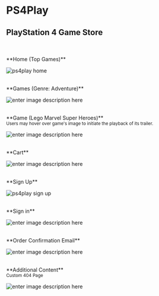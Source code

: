 **PS4Play**
=========
PlayStation 4 Game Store
------------------------------
<br />
<br />	
**Home (Top Games)**

![ps4play home](https://dl.dropboxusercontent.com/s/r8oc41g4taaeufu/home.png?dl=0)

<br />
**Games (Genre: Adventure)**

![enter image description here](https://dl.dropboxusercontent.com/s/20tpkw4yk9mx6go/adventure.png?dl=0)

<br />
**Game (Lego Marvel Super Heroes)**
<br />
<sub>Users may hover over game's image to initiate the playback of its trailer.</sub>

![enter image description here](https://dl.dropboxusercontent.com/s/ntxj2euhq4v15y2/game-view.png?dl=0)

<br />
**Cart**

![enter image description here](https://dl.dropboxusercontent.com/s/zzte0g74bokea4r/cart.png?dl=0)

<br />
**Sign Up**

![ps4play sign up](https://dl.dropboxusercontent.com/s/pjdoilfv27s2pt3/sign-up.png?dl=0)

<br />
**Sign in** 

![enter image description here](https://dl.dropboxusercontent.com/s/8fwt66dw4cmmh8i/sign-in.png?dl=0)

<br />
**Order Confirmation Email**

![enter image description here](https://dl.dropboxusercontent.com/s/34cvmsr57oz9dls/email.png?dl=0)

<br />
**Additional Content** 
<br />
<sub>Custom 404 Page</sub>

![enter image description here](https://dl.dropboxusercontent.com/s/6ofb0st7q48aq5a/page-not-found.png?dl=0)
